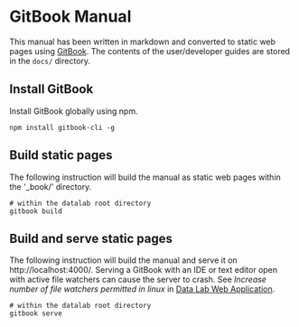 # GitBook Manual
This manual has been written in markdown and converted to static web pages using
[GitBook](https://github.com/GitbookIO/gitbook/). The contents of the user/developer 
guides are stored in the `docs/` directory.

## Install GitBook
Install GitBook globally using npm.

`npm install gitbook-cli -g`

## Build static pages
The following instruction will build the manual as static web pages within the '_book/'
directory.

```
# within the datalab root directory
gitbook build
```

## Build and serve static pages
The following instruction will build the manual and serve it on http://localhost:4000/.
Serving a GitBook with an IDE or text editor open with active file watchers can cause
the server to crash. See _Increase number of file watchers permitted in linux_ in 
[Data Lab Web Application](../datalab-app/README.md).

```
# within the datalab root directory
gitbook serve
```
